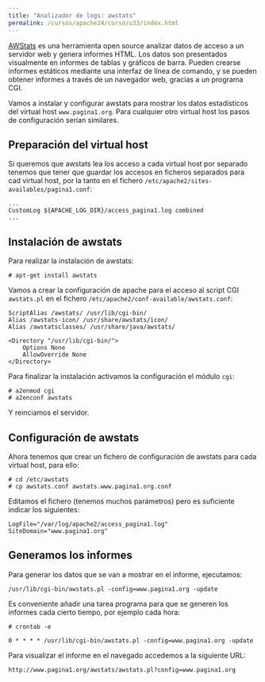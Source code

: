 ```yaml
---
title: "Analizador de logs: awstats"
permalink: /cursos/apache24/curso/u33/index.html
---
```


[AWStats](http://www.awstats.org/) es una herramienta open source analizar datos de acceso a un servidor web y genera informes HTML. Los datos son presentados visualmente en informes de tablas y gráficos de barra. Pueden crearse informes estáticos mediante una interfaz de línea de comando, y se pueden obtener informes a través de un navegador web, gracias a un programa CGI.

Vamos a instalar y configurar awstats para mostrar los datos estadísticos del virtual host `www.pagina1.org`. Para cualquier otro virtual host los pasos de configuración serían similares.

## Preparación del virtual host

Si queremos que awstats lea los acceso a cada virtual host por separado tenemos que tener que guardar los accesos en ficheros separados para cad virtual host, por la tanto en el fichero `/etc/apache2/sites-availables/pagina1.conf`:

	...
	CustomLog ${APACHE_LOG_DIR}/access_pagina1.log combined
	...

## Instalación de awstats

Para realizar la instalación de awstats:

	# apt-get install awstats

Vamos a crear la configuración de apache para el acceso al script CGI `awstats.pl` en el fichero `/etc/apache2/conf-available/awstats.conf`:

	ScriptAlias /awstats/ /usr/lib/cgi-bin/
	Alias /awstats-icon/ /usr/share/awstats/icon/
	Alias /awstatsclasses/ /usr/share/java/awstats/

	<Directory "/usr/lib/cgi-bin/">
    	Options None
    	AllowOverride None
	</Directory>

Para finalizar la instalación activamos la configuración el módulo `cgi`:

	# a2enmod cgi
	# a2enconf awstats

Y reinciamos el servidor.

## Configuración de awstats

Ahora tenemos que crear un fichero de configuración de awstats para cada virtual host, para ello:

	# cd /etc/awstats
	# cp awstats.conf awstats.www.pagina1.org.conf

Editamos el fichero (tenemos muchos parámetros) pero es suficiente indicar los siguientes:

	LogFile="/var/log/apache2/access_pagina1.log"
	SiteDomain="www.pagina1.org" 

## Generamos los informes 

Para generar los datos que se van a mostrar en el informe, ejecutamos:

	/usr/lib/cgi-bin/awstats.pl -config=www.pagina1.org -update

Es conveniente añadir una tarea programa para que se generen los informes cada cierto tiempo, por ejemplo cada hora:

	# crontab -e

	0 * * * * /usr/lib/cgi-bin/awstats.pl -config=www.pagina1.org -update

Para visualizar el informe en el navegado accedemos a la siguiente URL:

	http://www.pagina1.org/awstats/awstats.pl?config=www.pagina1.org